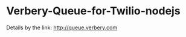 # Verbery-Queue-for-Twilio-nodejs

Details by the link:
<a href="http://queue.verbery.com">http://queue.verbery.com</a>
